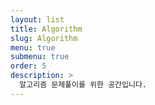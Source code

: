 ```yaml
---
layout: list
title: Algorithm
slug: Algorithm
menu: true
submenu: true
order: 5
description: >
  알고리즘 문제풀이를 위한 공간입니다.
---
```

